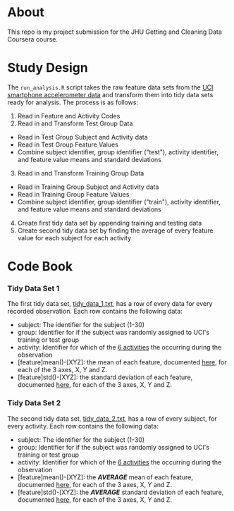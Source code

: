 # About

This repo is my project submission for the JHU Getting and Cleaning Data Coursera course.

# Study Design

The `run_analysis.R` script takes the raw feature data sets from the [UCI smartphone accelerometer data](http://archive.ics.uci.edu/ml/datasets/Human+Activity+Recognition+Using+Smartphones) and transform them into tidy data sets ready for analysis. The process is as follows:

1. Read in Feature and Activity Codes
2. Read in and Transform Test Group Data
  * Read in Test Group Subject and Activity data
  * Read in Test Group Feature Values
  * Combine subject identifier, group identifier ("test"), activity identifier, and feature value means and standard deviations
3. Read in and Transform Training Group Data
  * Read in Training Group Subject and Activity data
  * Read in Training Group Feature Values
  * Combine subject identifier, group identifier ("train"), activity identifier, and feature value means and standard deviations
4. Create first tidy data set by appending training and testing data
5. Create second tidy data set by finding the average of every feature value for each subject for each activity

# Code Book

### Tidy Data Set 1

The first tidy data set, [tidy_data_1.txt](tidy_data_1.txt), has a row of every data for every recorded observation. Each row contains the following data:

* subject: The identifier for the subject (1-30)
* group: Identifier for if the subject was randomly assigned to UCI's training or test group
* activity: Identifier for which of the [6 activities](activity_labels.txt) the occurring during the observation
* [feature]mean()-[XYZ]: the mean of each feature, documented [here](features_info.txt), for each of the 3 axes, X, Y and Z.
* [feature]std()-[XYZ]: the standard deviation of each feature, documented [here](features_info.txt), for each of the 3 axes, X, Y and Z.

### Tidy Data Set 2

The second tidy data set, [tidy_data_2.txt](tidy_data_2.txt), has a row of every subject, for every activity. Each row contains the following data:

* subject: The identifier for the subject (1-30)
* group: Identifier for if the subject was randomly assigned to UCI's training or test group
* activity: Identifier for which of the [6 activities](activity_labels.txt) the occurring during the observation
* [feature]mean()-[XYZ]: the *__AVERAGE__* mean of each feature, documented [here](features_info.txt), for each of the 3 axes, X, Y and Z.
* [feature]std()-[XYZ]: the *__AVERAGE__* standard deviation of each feature, documented [here](features_info.txt), for each of the 3 axes, X, Y and Z.
